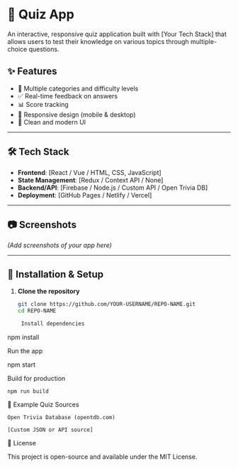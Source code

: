 # 🧠 Quiz App

An interactive, responsive quiz application built with [Your Tech Stack] that allows users to test their knowledge on various topics through multiple-choice questions.


## ✨ Features

- 🧩 Multiple categories and difficulty levels
- ✅ Real-time feedback on answers
- 📊 Score tracking
- 📱 Responsive design (mobile & desktop)
- 🎨 Clean and modern UI


---
## 🛠️ Tech Stack

- **Frontend**: [React / Vue / HTML, CSS, JavaScript]
- **State Management**: [Redux / Context API / None]
- **Backend/API**: [Firebase / Node.js / Custom API / Open Trivia DB]
- **Deployment**: [GitHub Pages / Netlify / Vercel]

---

## 📷 Screenshots

*(Add screenshots of your app here)*

---

## 🔧 Installation & Setup

1. **Clone the repository**
   ```bash
   git clone https://github.com/YOUR-USERNAME/REPO-NAME.git
   cd REPO-NAME

    Install dependencies

npm install

Run the app

npm start

Build for production

    npm run build

🧪 Example Quiz Sources

    Open Trivia Database (opentdb.com)

    [Custom JSON or API source]

📄 License

This project is open-source and available under the MIT License.
